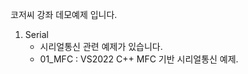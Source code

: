 코저씨 강좌 데모예제 입니다.  

1. Serial   
   - 시리얼통신 관련 예제가 있습니다.   
   - 01_MFC : VS2022 C++ MFC 기반 시리얼통신 예제.   
 
